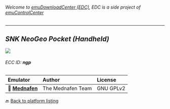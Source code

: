 ###### Welcome to [emuDownloadCenter (EDC)](https://github.com/PhoenixInteractiveNL/emuDownloadCenter/wiki/), EDC is a side project of [emuControlCenter](https://github.com/PhoenixInteractiveNL/emuControlCenter/wiki/)
***
## _SNK NeoGeo Pocket (Handheld)_
![](https://raw.githubusercontent.com/wiki/PhoenixInteractiveNL/emuDownloadCenter/images_platform/ecc_ngp_teaser.png)
###### ECC ID: **ngp**

| Emulator   | Author      | License     |
|:-----------|:------------|:------------|
| :file_folder: [**Mednafen**](https://github.com/PhoenixInteractiveNL/emuDownloadCenter/wiki/Emulator-mednafen#menu) | The Mednafen Team | GNU GPLv2 |

:back: [Back to platform listing](https://github.com/PhoenixInteractiveNL/emuDownloadCenter/wiki/EDC-Platform-List)
